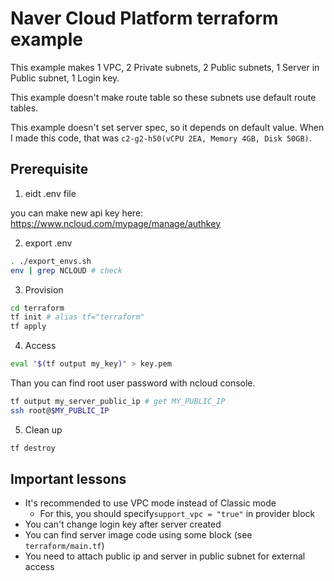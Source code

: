# Naver Cloud Platform terraform example

This example makes 1 VPC, 2 Private subnets, 2 Public subnets, 1 Server in Public subnet, 1 Login key.

This example doesn't make route table so these subnets use default route tables.

This example doesn't set server spec, so it depends on default value. When I made this code, that was `c2-g2-h50(vCPU 2EA, Memory 4GB, Disk 50GB)`.

## Prerequisite

1. eidt .env file

you can make new api key here: https://www.ncloud.com/mypage/manage/authkey

2. export .env

```sh
. ./export_envs.sh
env | grep NCLOUD # check
```

3. Provision

```sh
cd terraform
tf init # alias tf="terraform"
tf apply
```

4. Access

```sh
eval "$(tf output my_key)" > key.pem
```

Than you can find root user password with ncloud console.

```sh
tf output my_server_public_ip # get MY_PUBLIC_IP
ssh root@$MY_PUBLIC_IP
```

5. Clean up

```sh
tf destroy
```

## Important lessons

- It's recommended to use VPC mode instead of Classic mode
  - For this, you should specify`support_vpc = "true"` in provider block
- You can't change login key after server created
- You can find server image code using some block (see `terraform/main.tf`)
- You need to attach public ip and server in public subnet for external access
